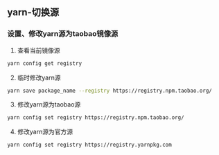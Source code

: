 ## yarn-切换源

### 设置、修改yarn源为taobao镜像源

1. 查看当前镜像源

``` sh
yarn config get registry
```
2. 临时修改yarn源

``` sh
yarn save package_name --registry https://registry.npm.taobao.org/
```

3. 修改yarn源为taobao源

```sh
yarn config set registry https://registry.npm.taobao.org/
```

4. 修改yarn源为官方源

```sh
yarn config set registry https://registry.yarnpkg.com
```
